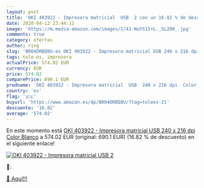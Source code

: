 ```yaml
---
layout: post
title: 'OKI 403922 - Impresora matricial  USB  2 con un 16.82 % de descuento'
date: 2020-04-12 23:44:11
image: 'https://m.media-amazon.com/images/I/41-NuYS1I+L._SL200_.jpg'
comments: true
category: ofertas
author: ring
slug: 'B004ORBQ8U-es OKI 403922 - Impresora matricial USB 240 x 216 dpi Color...'
tags: tole.es, impresora
actualPrice: 574.02 EUR
currency: EUR
price: 574.02
comparePrice: 690.1 EUR
prodname: 'OKI 403922 - Impresora matricial  USB  240 x 216 dpi  Color Blanco'
country: 'es'
flag: '🇪🇸'
buyurl: 'https://www.amazon.es/dp/B004ORBQ8U/?tag=tolees-21'
descuento: '16.82'
average: '574.02'
---
```


En este momento está [OKI 403922 - Impresora matricial  USB  240 x 216 dpi  Color Blanco](https://www.amazon.es/dp/B004ORBQ8U/?tag=tolees-21) a 574.02 EUR (original: 690.1 EUR) (16.82 %  de descuento) en el siguiente enlace!

[![OKI 403922 - Impresora matricial  USB  2](https://m.media-amazon.com/images/I/41-NuYS1I+L._SL200_.jpg)](https://www.amazon.es/dp/B004ORBQ8U/?tag=tolees-21)

🔎:


[🛒 Aquí!!!](https://www.amazon.es/dp/B004ORBQ8U/?tag=tolees-21)
